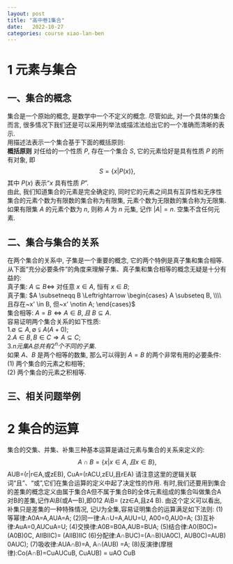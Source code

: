 ```yaml
---
layout: post
title: "高中卷1集合"
date:   2022-10-27
categories: course xiao-lan-ben
---
```


# 1 元素与集合

## 一、集合的概念
集合是一个原始的概念$,$ 是数学中一个不定义的概念$.$ 尽管如此$,$ 对一个具体的集合而言$,$ 很多情况下我们还是可以采用列举法或描沭法给出它的一个准确而清晰的表示$.$  
用描述法表示一个集合基于下面的概括原则$:$  
**概括原则** 对任给的一个性质 $P,$ 存在一个集合 $S,$ 它的元素恰好是具有性质 $P$ 的所有对象$,$ 即  
$$S = \{x \vert P(x)\}, $$
其中 $P(x)$ 表示“$x$ 具有性质 $P$”$.$  
由此$,$ 我们知道集合的元素是完全确定的$,$ 同时它的元素之间具有互异性和无序性集合的元素个数为有限数的集合称为有限集$,$ 元素个数为无限数的集合称为无限集$.$ 如果有限集 $A$ 的元素个数为 $n,$ 则称 $A$ 为 $n$ 元集$,$ 记作 $\vert A \vert = n.$ 空集不含任何元素$.$  

## 二、集合与集合的关系
在两个集合的关系中$,$ 子集是一个重要的概念$,$ 它的两个特例是真子集和集合相等$.$ 从下面“充分必要条件”的角度来理解子集、真子集和集合相等的概念无疑是十分有益的$:$  
真子集$:$ $A \subseteq B \Leftrightarrow$ 对任意 $x \in A,$ 恒有 $x \in B;$  
真子集$:$ $A \subsetneqq B \Leftrightarrow \begin{cases} A \subseteq B, \\\\ 且存在~x' \in B, 但~x' \notin A; \end{cases}$  
集合相等$:$ $A = B \Leftrightarrow A \in B, 且~B \subseteq A.$  
容易证明两个集合关系的如下性质$:$  
$1. \emptyset \subseteq A, \emptyset \subsetneqq A (A+0);$  
$2. A \in B, B \in C \Rightarrow A \subseteq C;$  
$3. n 元集 A 总共有 2^n 个不同的子集.$  
如果 $A、B$ 是两个相等的数集$,$ 那么可以得到 $A = B$ 的两个非常有用的必要条件$:$  
$(1)$ 两个集合的元素之和相等$;$  
$(2)$ 两个集合的元素之积相等$.$

## 三、相关问题举例

# 2 集合的运算

集合的交集、并集、补集三种基本运算是诵过元素与集合的关系来定义的$:$  
$$A \cap B = \{x \vert x \in A, 且x \in B\},$$
AUB=(r|r∈A,或zEB), CuA=(rACU,zEU,且rEA) 请注意这里的逻辑关联词“且”、“或”,它们在集合运算的定义中起了决定性的作用.
有时,我们还要用到集合的差集的概念定义由属于集合A但不属于集合B的全体元素组成的集合叫做集合A对B的差集,记作A\B(或A一B),即012 A\B= (zz∈A,且z4 B).
由这个定义可以看出,补集只是差集的一种特殊情况, 记U为全集,容易证明集合的运算满足如下法则: (1)等幂律:A0A=A,AUA=A; (2)同一律:A∩U=A,AUU=U, A00=0,AU0=A; (3)互补律:AuA=0,AUCuA=U; (4)交换律:A0B=B0A,AUB=BUA; (5)结合律:A0(B0C)=(A0B)0C, AIIBIIC)= (AIIB)IIC (6)分配律:A∩BUC)=(A∩B)UA0C), AUB0C)=AUB) 0AUC); (7)吸收律:AUA∩B)=A, A∩(AUB) =A; (8)反演律(摩根律):Co(A∩B)=CuAUCuB, CuAUB) = uAO CuB